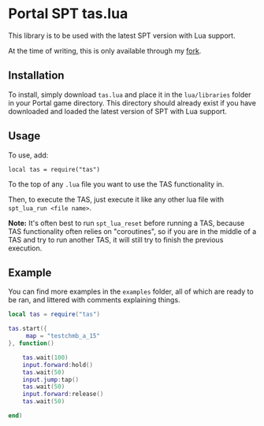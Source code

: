 # Portal SPT tas.lua

This library is to be used with the latest SPT version with Lua support.

At the time of writing, this is only available through my [fork](https://github.com/ChrisUMB/SourcePauseTool-vlua).

## Installation
To install, simply download `tas.lua` and place it in the `lua/libraries` folder in your Portal game directory. This directory should already exist if you have downloaded and loaded the latest version of SPT with Lua support.

## Usage

To use, add:

`local tas = require("tas")`

To the top of any `.lua` file you want to use the TAS functionality in.

Then, to execute the TAS, just execute it like any other lua file with `spt_lua_run <file name>`.

**Note:** It's often best to run `spt_lua_reset` before running a TAS, because TAS functionality often relies on "coroutines", so if you are in the middle of a TAS and try to run another TAS, it will still try to finish the previous execution.

## Example

You can find more examples in the `examples` folder, all of which are ready to
be ran, and littered with comments explaining things.

```lua
local tas = require("tas")

tas.start({
     map = "testchmb_a_15"
}, function() 

    tas.wait(100)
    input.forward:hold()
    tas.wait(50)
    input.jump:tap()
    tas.wait(50)
    input.forward:release()
    tas.wait(50)

end)
```